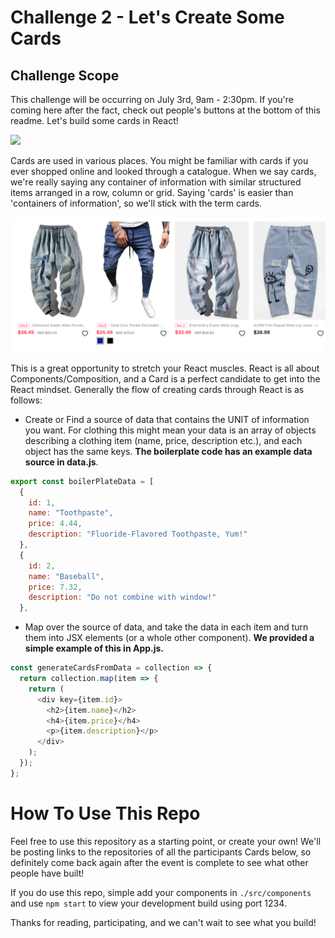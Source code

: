 # Challenge 2 - Let's Create Some Cards

## Challenge Scope

This challenge will be occurring on July 3rd, 9am - 2:30pm. If you're coming here after the fact, check out people's buttons at the bottom of this readme. Let's build some cards in React!

<img src='https://media.giphy.com/media/xT9DPlAUKTl1GeZjC8/giphy.gif' />

Cards are used in various places. You might be familiar with cards if you ever shopped online and looked through a catalogue. When we say cards, we're really saying any container of information with similar structured items arranged in a row, column or grid. Saying 'cards' is easier than 'containers of information', so we'll stick with the term cards.

![image info](./images/cards.png)

This is a great opportunity to stretch your React muscles. React is all about Components/Composition, and a Card is a perfect candidate to get into the React mindset. Generally the flow of creating cards through React is as follows:

- Create or Find a source of data that contains the UNIT of information you want. For clothing this might mean your data is an array of objects describing a clothing item (name, price, description etc.), and each object has the same keys. **The boilerplate code has an example data source in data.js**.

```javascript
export const boilerPlateData = [
  {
    id: 1,
    name: "Toothpaste",
    price: 4.44,
    description: "Fluoride-Flavored Toothpaste, Yum!"
  },
  {
    id: 2,
    name: "Baseball",
    price: 7.32,
    description: "Do not combine with window!"
  },
```

- Map over the source of data, and take the data in each item and turn them into JSX elements (or a whole other component). **We provided a simple example of this in App.js.**

```javascript
const generateCardsFromData = collection => {
  return collection.map(item => {
    return (
      <div key={item.id}>
        <h2>{item.name}</h2>
        <h4>{item.price}</h4>
        <p>{item.description}</p>
      </div>
    );
  });
};
```

# How To Use This Repo

Feel free to use this repository as a starting point, or create your own! We'll be posting links to the repositories of all the participants Cards below, so definitely come back again after the event is complete to see what other people have built!

If you do use this repo, simple add your components in `./src/components` and use ```npm start``` to view your development build using port 1234.

Thanks for reading, participating, and we can't wait to see what you build!


